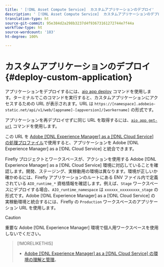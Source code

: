 ```yaml
---
title: ' [!DNL Asset Compute Service]  カスタムアプリケーションのデプロイ'
description: ' [!DNL Asset Compute Service]  カスタムアプリケーションのデプロイ。'
translation-type: ht
source-git-commit: 95e384d2a298b3237d4f93673161272744e7f44a
workflow-type: ht
source-wordcount: '183'
ht-degree: 100%

---
```



# カスタムアプリケーションのデプロイ {#deploy-custom-application}

アプリケーションをデプロイするには、[aio app deploy](https://github.com/adobe/aio-cli#aio-appdeploy) コマンドを使用します。ターミナルでこのコマンドを実行すると、カスタムアプリケーションにアクセスするための URL が表示されます。URL は `https://[namespace].adobeio-static.net/api/v1/web/[appname]-[appversion]/[workername]` の形式です。

アプリケーションを再デプロイせずに同じ URL を取得するには、[`aio app get-url`](https://github.com/adobe/aio-cli#aio-appget-url-action) コマンドを使用します。

この URL を [Adobe  [!DNL Experience Manager]  as a  [!DNL Cloud Service] の処理プロファイル](https://experienceleague.adobe.com/docs/experience-manager-cloud-service/assets/manage/asset-microservices-configure-and-use.html?lang=ja)で使用すると、アプリケーションを Adobe [!DNL Experience Manager] as a [!DNL Cloud Service] と統合できます。

Firefly プロジェクトとワークスペースが、アクションを使用する Adobe [!DNL Experience Manager] as a [!DNL Cloud Service] 環境に対応していることを確認します。開発、ステージング、実稼動用の環境は異なります。環境が正しいか確かめるには、Firefly アプリケーションのルートにある ENV ファイル内で定義されている `AIO_runtime_*` 資格情報を確認します。例えば、`Stage` ワークスペースにデプロイする場合、`AIO_runtime_namespace` は `xxxxxx_xxxxxxxxx_stage` の形式です。Adobe [!DNL Experience Manager] as a [!DNL Cloud Service] の実稼動環境と統合するには、Firefly の `Production` ワークスペースのアプリケーション URL を使用します。

>[!CAUTION]
>
>重要な Adobe [!DNL Experience Manager] 環境で個人用ワークスペースを使用しないでください。

>[!MORELIKETHIS]
>
>* [Adobe  [!DNL Experience Manager]  as a  [!DNL Cloud Service] の環境の理解と管理](https://experienceleague.adobe.com/docs/experience-manager-cloud-service/implementing/using-cloud-manager/manage-environments.html?lang=ja)。

